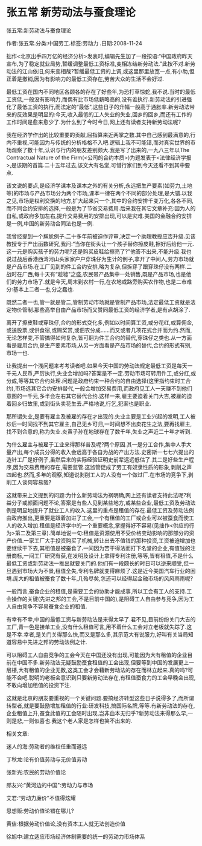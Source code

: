 # 张五常  新劳动法与蚕食理论    
    
张五常:新劳动法与蚕食理论    
作者:张五常.分类:中国劳工.标签:劳动力 .日期:2008-11-24    
拙作<北京出手四万亿的经济分析>发表时,编辑先生加了一段按语:“中国政府昨天宣布,为了稳定就业局势,暂缓调整最低工资标准,变相冻结新劳动法."此按不对.新劳动法的江山依旧,何来变相哉?暂缓最低工资的上调,或这里那里放宽一点,有小助,但正着是撤销,因为有影响力的最低工资存在,劳苦大众的生活不会好过.    
最低工资在国内不同地区各顾各的存在了好些年,为恐打草惊蛇,我不说.当时的最低工资低,一般没有影响力,而偶有比市场低薪略高的,没有谁执行.新劳动法的引进强化了最低工资的执行,而法定的“最低",这些日子的升幅一般高于通胀率.新劳动法带来的反效果是明显的:今天,收入最低的工人失业的失业,回乡的回乡,而还有工作的工作时间是愈来愈少了.为什么到了今时今日,网上还有读者支持新劳动法呢?    
我在经济学作出的比较重要的贡献,屈指算来近两掌之数.其中自己感到最满意的,行内不重视,可能因为与传统的分析格格不入吧.逻辑上我不可能错,而对真实世界的市场观察了数十年,认识与行内的朋友差别颇大.我是写了出来的,一九八三年以The Contractual Nature of the Firm(<公司的合约本质>)为题发表于<法律经济学报>,是该期的首篇.二十五年过去,该文大有名堂,可惜行家们到今天还看不到其中要点.    
该文说的要点,是经济学课本及课本之外的有关分析,永远把生产要素(如劳力,土地等)的市场与产品市场分为两个市场,课本一律在两个不同的部分处理,是大错.以我之见,市场是权利交换的地方,扩大起来只一个,其中的合约安排千变万化,各各不同,而不同合约安排的选择,一般是为了节省交易费用.后来我在其它文章补充:因为人的自私,或政府多加左右,提升交易费用的安排出现,可以是灾难.美国的金融合约安排是一例,中国的新劳动合同法也是一例.    
我曾经提到一个尴尬例子.二十多年前被迫作评审,决定一个助理教授应否升级.见该教授专于产出函数研究,我问:“当你在街头让一个孩子替你擦皮鞋,擦好后给他一元.这一元是购买孩子的劳力呢?还是购买皮鞋给擦亮了?"他答不出来,不能升级.我也说过战后香港西湾河山头家家户户穿珠仔为生计的例子,拿开了中间人,劳力市场就是产品市场.在工厂见到的件工合约安排,略为复杂,但拆穿了跟穿珠仔没有两样.二战时在广西,每十天有“趁墟"之盛,农民带产品集中一处销售,既是产品市场,也是他们的劳力市场了.就是今天,周末到农村一行,在农地或路旁购买农作物,也是二市难分:基本上二者一也,分之蠢也.    
既然二者一也,管一就是管二,管制劳动市场就是管制产品市场,法定最低工资就是法定物价管制.那些高举自由产品市场而又赞同最低工资的经济学者,是有点胡涂了.    
离开了擦皮鞋或穿珠仔,合约的形式变化多,例如以时间算工资,或分花红,或算佣金,或送股票,或供食宿,或赐奖赏,或佃农分成......而又或者几项花式合并而为约.然而,无论怎样变,不管搞得如何复杂,皆可翻为件工合约的替代,穿珠仔之类也.从一方面看是雇用合约,是生产要素市场,从另一方面看是产品市场的替代,合约的形式有别,市场一也.    
让我提出一个浅问题来考考读者吧.如果今天中国的劳动法规定最低工资是每天一千元人民币,严厉执行,失业会增加吗?答案是不一定.劳动市场可转用件工,或分红,或分成,等等其它合约处理.问题是政府约束一种合约的自由选择(这里指约束时工合约),市场选其它合约安排替代,一般会增加交易费用,而政府见工人一天赚不到他们意图的一千元,多半会左右其它替代合约.这样一来,雇主要迫着关门大吉,被雇的迫着回乡归故里,或到街头卖花生去.严格地说,行乞,犯案也是职业.    
那所谓失业,是要有雇主及被雇的存在才出现的.失业主要是工业兴起的发明,工人被炒后一时间找不到其它雇主,自己无乡可归,一时间想不出卖花生之法,要再找雇主,找不到合意的,称为失业.炎黄子孙在地球存在了数千年,失业之声近二十年才听到.    
为什么雇主与被雇于工业来得那样普及呢?两个原因.其一是分工合作,集中人手大量产出,每个成员分得的收入会远高于各自为战的产出方法.史密斯一七七六提出的造针工厂是好例子,虽然后来的实际经验证明史前辈远远低估了.其二是好些生产程序,因为交易费用的存在,需要监管.这监管促成了劳工有奴隶性质的形象,剥削之声四起也.然而,多年的观察,知道说剥削工人的人没有一个做过厂.在市场的竞争下,剥削工人谈何容易哉?    
这就带来上文提到的问题:为什么新劳动法为祸明确,网上还有读者支持此法呢?利益分子或颜面问题不论,答案是有些人见到某些地方,或某些企业,最低工资及劳动法例是明显地提升了就业工人的收入.这里的重点是租值的存在.最低工资及劳动法例由政府推出,更重要是跟着加进了工会,一个有租值的工厂或企业可以被蚕食而使工人的收入增加.租值是经济学中的一个重要概念,掌握得好不容易(见拙作<供应的行为>第二及第三章).简单地说一句:租值是资源使用不受价格变动影响的那部分的资产价值.一家工厂大手投资购买了机械,转让出去不值钱的那种投资,工资被迫增加也要继续干下去,其租值是被蚕食了.一间因为苦干得法而打下名堂的企业,有值钱的注册商标,一间工厂研究有获,在发明及设计上拿得专利注册,等等,皆有租值,不是什么最低工资或新劳动法一推出就要关门的.他们有一段颇长的时日可以逆来顺受,但一旦遇到市场大为不景,租值全失,专利名牌就变得麻烦了.这是近今美国汽车行业的困境.庞大的租值被蚕食了数十年,几殆尽矣,怎还可以经得起金融市场的风风雨雨呢?    
一般而言,蚕食企业的租值,是需要工会的协助才能成事,所以工会有工人的支持.工会操作的关键(先进之邦的工会,不是目前中国的),是阻碍工人自由参与竞争,因为工人自由竞争不容易蚕食企业的租值.    
有幸有不幸,中国的最低工资与新劳动法是来得太早了.君不见,目前纷纷关门大吉的工厂,青一色是接单工业,没有什么租值可言,用不着什么工会对立老板就失踪了.这是不幸.幸者,是关门关得那么快,而又是那么多,其示范大有说服力,好叫有关当局知道容易中先进之邦的劳动法例之计.    
可以阻碍工人自由竞争的工会今天在中国还没有出现,可能因为大有租值的企业目前在中国不多.新劳动法无疑鼓励蚕食租值的工会出现,但要等到中国的发展更上一层楼,大有租值的企业无数,这类工会才会藉新劳动法的存在而林立起来.真的吗?可能不会吧.聪明的老板会意识到只要新劳动法存在,有租值蚕食力的工会早晚会出现,不敢向增加租值的投资下注.    
这就是北京的朋友要重视的一个关键问题.要搞经济转型这些日子说得多了,而所谓转型者,就是要鼓励增加租值的行业:研发科技,搞国际名牌,等等.有新劳动法的存在,企业租值上升,蚕食此值的工会随时出现,岂非血本无归乎?新劳动法来得那么早,一则是悲,一则似喜也.我这个老人家是怎样也笑不出来的.    
    
相关文章:    
迷人的海:劳动者的维权任重而道远    
丁秋龙:论有价值劳动与无价值劳动    
张新光:农民的劳动价值论    
郎友兴:“黄河边的中国":劳动力与市场    
艾君:“劳动力廉价"不值得炫耀    
思想贩:劳动价值论错在哪儿?    
黄佶:根据劳动价值论,没有资本工人就无法创造价值    
徐旭中:建立适应市场经济体制需要的统一的劳动力市场体系
